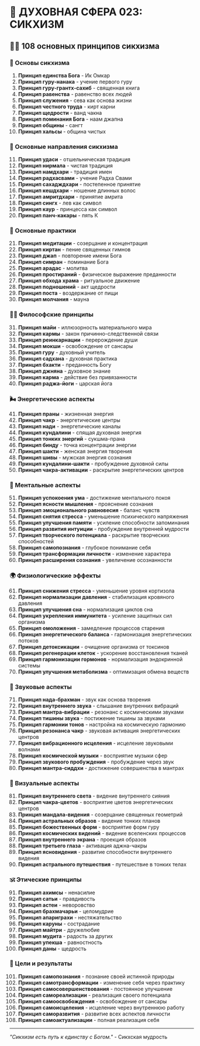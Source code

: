 # 🌟 ДУХОВНАЯ СФЕРА 023: СИКХИЗМ

## 🧘‍♀️ 108 основных принципов сикхизма

### 🌌 Основы сикхизма

1. **Принцип единства Бога** - Ик Омкар
2. **Принцип гуру-нанака** - учение первого гуру
3. **Принцип гуру-грантх-сахиб** - священная книга
4. **Принцип равенства** - равенство всех людей
5. **Принцип служения** - сева как основа жизни
6. **Принцип честного труда** - кирт карни
7. **Принцип щедрости** - ванд чакна
8. **Принцип поминания Бога** - наам джапна
9. **Принцип общины** - сангт
10. **Принцип хальсы** - община чистых

### 🎯 Основные направления сикхизма

11. **Принцип удаси** - отшельническая традиция
12. **Принцип нирмала** - чистая традиция
13. **Принцип намдхари** - традиция имен
14. **Принцип радхасвами** - учение Радха Свами
15. **Принцип сахадждхари** - постепенное принятие
16. **Принцип кешдхари** - ношение длинных волос
17. **Принцип амритдхари** - принятие амрита
18. **Принцип сингх** - лев как символ
19. **Принцип каур** - принцесса как символ
20. **Принцип панч-какары** - пять К

### 🌟 Основные практики

21. **Принцип медитации** - созерцание и концентрация
22. **Принцип киртан** - пение священных гимнов
23. **Принцип джап** - повторение имени Бога
24. **Принцип симран** - поминание Бога
25. **Принцип арадас** - молитва
26. **Принцип простираний** - физическое выражение преданности
27. **Принцип обхода храма** - ритуальное движение
28. **Принцип подношений** - акт щедрости
29. **Принцип поста** - воздержание от пищи
30. **Принцип молчания** - мауна

### 🧘‍♀️ Философские принципы

31. **Принцип майи** - иллюзорность материального мира
32. **Принцип кармы** - закон причинно-следственной связи
33. **Принцип реинкарнации** - перерождение души
34. **Принцип мокши** - освобождение от сансары
35. **Принцип гуру** - духовный учитель
36. **Принцип садхана** - духовная практика
37. **Принцип бхакти** - преданность Богу
38. **Принцип джняна** - духовное знание
39. **Принцип карма** - действие без привязанности
40. **Принцип раджа-йоги** - царская йога

### 🌬️ Энергетические аспекты

41. **Принцип праны** - жизненная энергия
42. **Принцип чакр** - энергетические центры
43. **Принцип нади** - энергетические каналы
44. **Принцип кундалини** - спящая духовная энергия
45. **Принцип тонких энергий** - сукшма-прана
46. **Принцип бинду** - точка концентрации энергии
47. **Принцип шакти** - женская энергия творения
48. **Принцип шивы** - мужская энергия сознания
49. **Принцип кундалини-шакти** - пробуждение духовной силы
50. **Принцип чакра-активации** - раскрытие энергетических центров

### 🧠 Ментальные аспекты

51. **Принцип успокоения ума** - достижение ментального покоя
52. **Принцип ясности мышления** - прояснение сознания
53. **Принцип эмоционального равновесия** - баланс чувств
54. **Принцип снятия стресса** - уменьшение психического напряжения
55. **Принцип улучшения памяти** - усиление способности запоминания
56. **Принцип развития интуиции** - пробуждение внутренней мудрости
57. **Принцип творческого потенциала** - раскрытие творческих способностей
58. **Принцип самопознания** - глубокое понимание себя
59. **Принцип трансформации личности** - изменение характера
60. **Принцип расширения сознания** - увеличение осознанности

### 🌍 Физиологические эффекты

61. **Принцип снижения стресса** - уменьшение уровня кортизола
62. **Принцип нормализации давления** - стабилизация кровяного давления
63. **Принцип улучшения сна** - нормализация циклов сна
64. **Принцип укрепления иммунитета** - усиление защитных сил организма
65. **Принцип омоложения** - замедление процессов старения
66. **Принцип энергетического баланса** - гармонизация энергетических потоков
67. **Принцип детоксикации** - очищение организма от токсинов
68. **Принцип регенерации клеток** - ускорение восстановления тканей
69. **Принцип гармонизации гормонов** - нормализация эндокринной системы
70. **Принцип улучшения метаболизма** - оптимизация обмена веществ

### 🎵 Звуковые аспекты

71. **Принцип нада-брахман** - звук как основа творения
72. **Принцип внутреннего звука** - слышание внутренних вибраций
73. **Принцип мантра-вибрации** - резонанс с космическими звуками
74. **Принцип тишины звука** - постижение тишины за звуками
75. **Принцип гармонии тонов** - настройка на космическую гармонию
76. **Принцип резонанса чакр** - звуковая активация энергетических центров
77. **Принцип вибрационного исцеления** - исцеление звуковыми волнами
78. **Принцип космической музыки** - восприятие музыки сфер
79. **Принцип звукового пробуждения** - пробуждение через звук
80. **Принцип мантра-сиддхи** - достижение совершенства в мантрах

### 🌈 Визуальные аспекты

81. **Принцип внутреннего света** - видение внутреннего сияния
82. **Принцип чакра-цветов** - восприятие цветов энергетических центров
83. **Принцип мандала-видения** - созерцание священных геометрий
84. **Принцип астральных образов** - видение тонких планов
85. **Принцип божественных форм** - восприятие форм гуру
86. **Принцип космических видений** - видение вселенских процессов
87. **Принцип внутреннего экрана** - проекция образов
88. **Принцип третьего глаза** - активация аджна-чакры
89. **Принцип ясновидения** - развитие способности внутреннего видения
90. **Принцип астрального путешествия** - путешествие в тонких телах

### 🕉️ Этические принципы

91. **Принцип ахимсы** - ненасилие
92. **Принцип сатьи** - правдивость
93. **Принцип астеи** - неворовство
94. **Принцип брахмачарьи** - целомудрие
95. **Принцип апариграхи** - нестяжательство
96. **Принцип каруны** - сострадание
97. **Принцип майтри** - дружелюбие
98. **Принцип мудита** - радость за других
99. **Принцип упекша** - равностность
100. **Принцип даны** - щедрость

### 🚀 Цели и результаты

101. **Принцип самопознания** - познание своей истинной природы
102. **Принцип самотрансформации** - изменение себя через практику
103. **Принцип самосовершенствования** - постоянное улучшение
104. **Принцип самореализации** - реализация своего потенциала
105. **Принцип самоосвобождения** - освобождение от сансары
106. **Принцип самоисцеления** - исцеление через внутреннюю работу
107. **Принцип саморазвития** - развитие всех аспектов личности
108. **Принцип самоактуализации** - полная реализация себя

---

*"Сикхизм есть путь к единству с Богом."* - Сикхская мудрость
